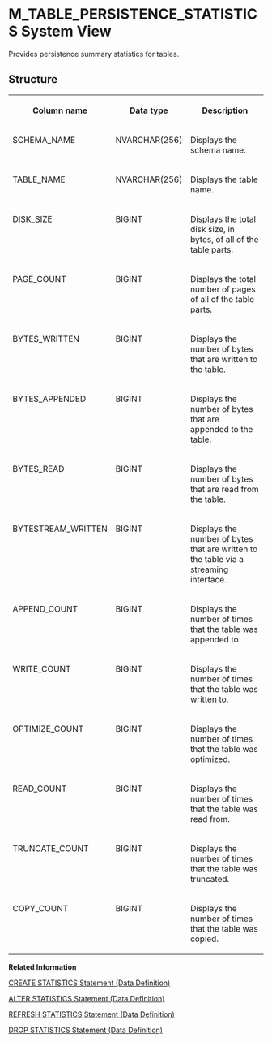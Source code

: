 <!-- loio20c6fa56751910149503fe5fcf7d8595 -->

# M\_TABLE\_PERSISTENCE\_STATISTICS System View

Provides persistence summary statistics for tables.



<a name="loio20c6fa56751910149503fe5fcf7d8595___m__t_a_b_l_e__p_e_r_s_i_s_t_e_n_c_e__s_t_a_t_i_s_t_i_c_s_1struct_M_TABLE_PERSISTENCE_STATISTICS"/>

## Structure


<table>
<tr>
<th valign="top">

Column name

</th>
<th valign="top">

Data type

</th>
<th valign="top">

Description

</th>
</tr>
<tr>
<td valign="top">

SCHEMA\_NAME

</td>
<td valign="top">

NVARCHAR\(256\)

</td>
<td valign="top">

Displays the schema name.

</td>
</tr>
<tr>
<td valign="top">

TABLE\_NAME

</td>
<td valign="top">

NVARCHAR\(256\)

</td>
<td valign="top">

Displays the table name.

</td>
</tr>
<tr>
<td valign="top">

DISK\_SIZE

</td>
<td valign="top">

BIGINT

</td>
<td valign="top">

Displays the total disk size, in bytes, of all of the table parts.

</td>
</tr>
<tr>
<td valign="top">

PAGE\_COUNT

</td>
<td valign="top">

BIGINT

</td>
<td valign="top">

Displays the total number of pages of all of the table parts.

</td>
</tr>
<tr>
<td valign="top">

BYTES\_WRITTEN

</td>
<td valign="top">

BIGINT

</td>
<td valign="top">

Displays the number of bytes that are written to the table.

</td>
</tr>
<tr>
<td valign="top">

BYTES\_APPENDED

</td>
<td valign="top">

BIGINT

</td>
<td valign="top">

Displays the number of bytes that are appended to the table.

</td>
</tr>
<tr>
<td valign="top">

BYTES\_READ

</td>
<td valign="top">

BIGINT

</td>
<td valign="top">

Displays the number of bytes that are read from the table.

</td>
</tr>
<tr>
<td valign="top">

BYTESTREAM\_WRITTEN

</td>
<td valign="top">

BIGINT

</td>
<td valign="top">

Displays the number of bytes that are written to the table via a streaming interface.

</td>
</tr>
<tr>
<td valign="top">

APPEND\_COUNT

</td>
<td valign="top">

BIGINT

</td>
<td valign="top">

Displays the number of times that the table was appended to.

</td>
</tr>
<tr>
<td valign="top">

WRITE\_COUNT

</td>
<td valign="top">

BIGINT

</td>
<td valign="top">

Displays the number of times that the table was written to.

</td>
</tr>
<tr>
<td valign="top">

OPTIMIZE\_COUNT

</td>
<td valign="top">

BIGINT

</td>
<td valign="top">

Displays the number of times that the table was optimized.

</td>
</tr>
<tr>
<td valign="top">

READ\_COUNT

</td>
<td valign="top">

BIGINT

</td>
<td valign="top">

Displays the number of times that the table was read from.

</td>
</tr>
<tr>
<td valign="top">

TRUNCATE\_COUNT

</td>
<td valign="top">

BIGINT

</td>
<td valign="top">

Displays the number of times that the table was truncated.

</td>
</tr>
<tr>
<td valign="top">

COPY\_COUNT

</td>
<td valign="top">

BIGINT

</td>
<td valign="top">

Displays the number of times that the table was copied.

</td>
</tr>
</table>

**Related Information**  


[CREATE STATISTICS Statement \(Data Definition\)](../../010-SQL-Reference/012-SQL-Statements/create-statistics-statement-data-definition-20d5252.md "Creates data statistic objects that allow the query optimizer to make better decisions for query plans.")

[ALTER STATISTICS Statement \(Data Definition\)](../../010-SQL-Reference/012-SQL-Statements/alter-statistics-statement-data-definition-c656476.md "Alters the properties of a data statistics object.")

[REFRESH STATISTICS Statement \(Data Definition\)](../../010-SQL-Reference/012-SQL-Statements/refresh-statistics-statement-data-definition-20fae6d.md "Specifies a column that is part of the data sources.")

[DROP STATISTICS Statement \(Data Definition\)](../../010-SQL-Reference/012-SQL-Statements/drop-statistics-statement-data-definition-20d7c59.md "Drops user-defined data statistic objects that the query optimizer uses to make decisions for query plans.")

